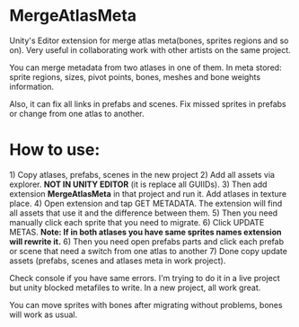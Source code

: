 # MergeAtlasMeta
Unity's Editor extension for merge atlas meta(bones, sprites regions and so on). Very useful in collaborating work with other artists on the same project.

You can merge metadata from two atlases in one of them. In meta stored: sprite regions, sizes, pivot points, bones, meshes and bone weights information.

Also, it can fix all links in prefabs and scenes. Fix missed sprites in prefabs or change from one atlas to another.

<h1>How to use:</h1>
1) Copy atlases, prefabs, scenes in the new project
2) Add all assets via explorer. <b>NOT IN UNITY EDITOR</b> (it is replace all GUIIDs). 
3) Then add extension <b>MergeAtlasMeta</b> in that project and run it. Add atlases in texture place.
4) Open extension and tap GET METADATA. The extension will find all assets that use it and the difference between them. 
5) Then you need manually click each sprite that you need to migrate. 
6) Click UPDATE METAS. <b>Note: If in both atlases you have same sprites names extension will rewrite it.</b>
6) Then you need open prefabs parts and click each prefab or scene that need a switch from one atlas to another
7) Done copy update assets (prefabs, scenes and atlases meta in work project).

Check console if you have same errors. I'm trying to do it in a live project but unity blocked metafiles to write. In a new project, all work great.

You can move sprites with bones after migrating without problems, bones will work as usual.

